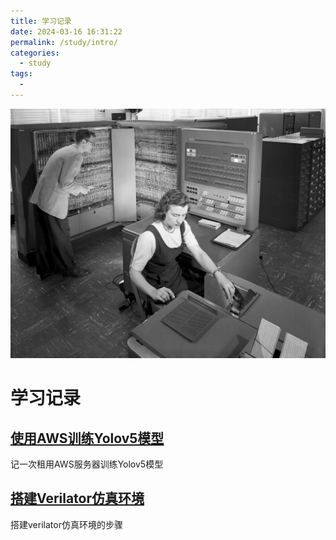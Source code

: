 ```yaml
---
title: 学习记录
date: 2024-03-16 16:31:22
permalink: /study/intro/
categories:
  - study
tags:
  - 
---
```

![IBM](../ibm.jpg)
# 学习记录
## [使用AWS训练Yolov5模型](/pages/yolov5/)
记一次租用AWS服务器训练Yolov5模型

## [搭建Verilator仿真环境](/pages/verilator/)
搭建verilator仿真环境的步骤